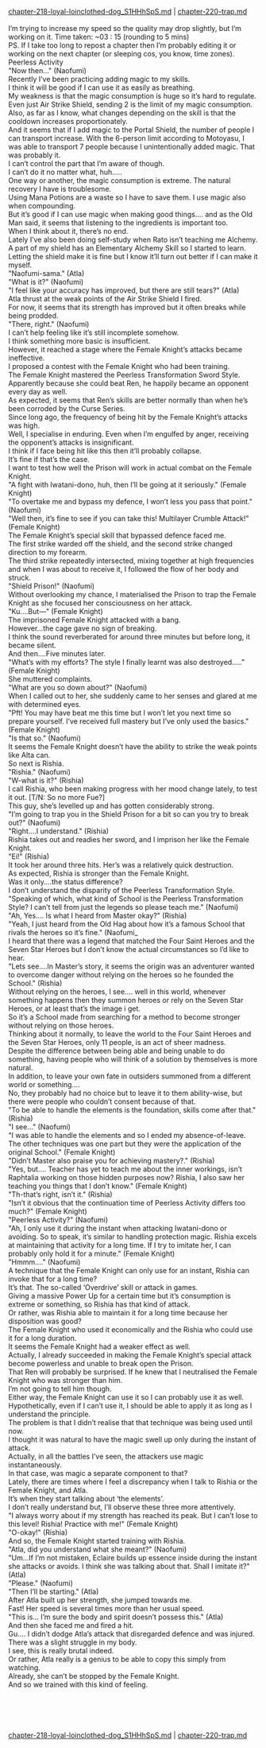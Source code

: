 [chapter-218-loyal-loinclothed-dog_S1HHhSpS.md](./chapter-218-loyal-loinclothed-dog_S1HHhSpS.md) | [chapter-220-trap.md](./chapter-220-trap.md) <br/>
<br/>
I’m trying to increase my speed so the quality may drop slightly, but I’m working on it. Time taken: ~03 : 15 (rounding to 5 mins)<br/>
PS. If I take too long to repost a chapter then I’m probably editing it or working on the next chapter (or sleeping cos, you know, time zones).<br/>
Peerless Activity<br/>
"Now then…" (Naofumi)<br/>
Recently I’ve been practicing adding magic to my skills.<br/>
I think it will be good if I can use it as easily as breathing.<br/>
My weakness is that the magic consumption is huge so it’s hard to regulate.<br/>
Even just Air Strike Shield, sending 2 is the limit of my magic consumption.<br/>
Also, as far as I know, what changes depending on the skill is that the cooldown increases proportionately.<br/>
And it seems that if I add magic to the Portal Shield, the number of people I can transport increase. With the 6-person limit according to Motoyasu, I was able to transport 7 people because I unintentionally added magic. That was probably it.<br/>
I can’t control the part that I’m aware of though.<br/>
I can’t do it no matter what, huh…..<br/>
One way or another, the magic consumption is extreme. The natural recovery I have is troublesome.<br/>
Using Mana Potions are a waste so I have to save them. I use magic also when compounding.<br/>
But it’s good if I can use magic when making good things…. and as the Old Man said, it seems that listening to the ingredients is important too.<br/>
When I think about it, there’s no end.<br/>
Lately I’ve also been doing self-study when Rato isn’t teaching me Alchemy.<br/>
A part of my shield has an Elementary Alchemy Skill so I started to learn.<br/>
Letting the shield make it is fine but I know it’ll turn out better if I can make it myself.<br/>
"Naofumi-sama." (Atla)<br/>
"What is it?" (Naofumi)<br/>
"I feel like your accuracy has improved, but there are still tears?" (Atla)<br/>
Atla thrust at the weak points of the Air Strike Shield I fired.<br/>
For now, it seems that its strength has improved but it often breaks while being prodded.<br/>
"There, right." (Naofumi)<br/>
I can’t help feeling like it’s still incomplete somehow.<br/>
I think something more basic is insufficient.<br/>
However, it reached a stage where the Female Knight’s attacks became ineffective.<br/>
I proposed a contest with the Female Knight who had been training.<br/>
The Female Knight mastered the Peerless Transformation Sword Style.<br/>
Apparently because she could beat Ren, he happily became an opponent every day as well.<br/>
As expected, it seems that Ren’s skills are better normally than when he’s been corroded by the Curse Series.<br/>
Since long ago, the frequency of being hit by the Female Knight’s attacks was high.<br/>
Well, I specialise in enduring. Even when I’m engulfed by anger, receiving the opponent’s attacks is insignificant.<br/>
I think if I face being hit like this then it’ll probably collapse.<br/>
It’s fine if that’s the case.<br/>
I want to test how well the Prison will work in actual combat on the Female Knight.<br/>
"A fight with Iwatani-dono, huh, then I’ll be going at it seriously." (Female Knight)<br/>
"To overtake me and bypass my defence, I won’t less you pass that point." (Naofumi)<br/>
"Well then, it’s fine to see if you can take this! Multilayer Crumble Attack!" (Female Knight)<br/>
The Female Knight’s special skill that bypassed defence faced me.<br/>
The first strike warded off the shield, and the second strike changed direction to my forearm.<br/>
The third strike repeatedly intersected, mixing together at high frequencies and when I was about to receive it, I followed the flow of her body and struck.<br/>
"Shield Prison!" (Naofumi)<br/>
Without overlooking my chance, I materialised the Prison to trap the Female Knight as she focused her consciousness on her attack.<br/>
"Ku….But―" (Female Knight)<br/>
The imprisoned Female Knight attacked with a bang.<br/>
However…the cage gave no sign of breaking.<br/>
I think the sound reverberated for around three minutes but before long, it became silent.<br/>
And then….Five minutes later.<br/>
"What’s with my efforts? The style I finally learnt was also destroyed….." (Female Knight)<br/>
She muttered complaints.<br/>
"What are you so down about?" (Naofumi)<br/>
When I called out to her, she suddenly came to her senses and glared at me with determined eyes.<br/>
"Pft! You may have beat me this time but I won’t let you next time so prepare yourself. I’ve received full mastery but I’ve only used the basics." (Female Knight)<br/>
"Is that so." (Naofumi)<br/>
It seems the Female Knight doesn’t have the ability to strike the weak points like Alta can.<br/>
So next is Rishia.<br/>
"Rishia." (Naofumi)<br/>
"W-what is it?" (Rishia)<br/>
I call Rishia, who been making progress with her mood change lately, to test it out. [T/N: So no more Fue?]<br/>
This guy, she’s levelled up and has gotten considerably strong.<br/>
"I’m going to trap you in the Shield Prison for a bit so can you try to break out?" (Naofumi)<br/>
"Right….I understand." (Rishia)<br/>
Rishia takes out and readies her sword, and I imprison her like the Female Knight.<br/>
"Ei!" (Rishia)<br/>
It took her around three hits. Her’s was a relatively quick destruction.<br/>
As expected, Rishia is stronger than the Female Knight.<br/>
Was it only….the status difference?<br/>
I don’t understand the disparity of the Peerless Transformation Style.<br/>
"Speaking of which, what kind of School is the Peerless Transformation Style? I can’t tell from just the legends so please teach me." (Naofumi)<br/>
"Ah, Yes…. Is what I heard from Master okay?" (Rishia)<br/>
"Yeah, I just heard from the Old Hag about how it’s a famous School that rivals the heroes so it’s fine." (Naofumi_<br/>
I heard that there was a legend that matched the Four Saint Heroes and the Seven Star Heroes but I don’t know the actual circumstances so I’d like to hear.<br/>
"Lets see….In Master’s story, it seems the origin was an adventurer wanted to overcome danger without relying on the heroes so he founded the School." (Rishia)<br/>
Without relying on the heroes, I see…. well in this world, whenever something happens then they summon heroes or rely on the Seven Star Heroes, or at least that’s the image i get.<br/>
So it’s a School made from searching for a method to become stronger without relying on those heroes.<br/>
Thinking about it normally, to leave the world to the Four Saint Heroes and the Seven Star Heroes, only 11 people, is an act of sheer madness.<br/>
Despite the difference between being able and being unable to do something, having people who will think of a solution by themselves is more natural.<br/>
In addition, to leave your own fate in outsiders summoned from a different world or something….<br/>
No, they probably had no choice but to leave it to them ability-wise, but there were people who couldn’t consent because of that.<br/>
"To be able to handle the elements is the foundation, skills come after that." (Rishia)<br/>
"I see…" (Naofumi)<br/>
"I was able to handle the elements and so I ended my absence-of-leave. The other techniques was one part but they were the application of the original School." (Female Knight)<br/>
"Didn’t Master also praise you for achieving mastery?." (Rishia)<br/>
"Yes, but…. Teacher has yet to teach me about the inner workings, isn’t Raphtalia working on those hidden purposes now? Rishia, I also saw her teaching you things that I don’t know." (Female Knight)<br/>
"Th-that’s right, isn’t it." (Rishia)<br/>
"Isn’t it obvious that the continuation time of Peerless Activity differs too much?" (Female Knight)<br/>
"Peerless Activity?" (Naofumi)<br/>
"Ah, I only use it during the instant when attacking Iwatani-dono or avoiding. So to speak, it’s similar to handling protection magic. Rishia excels at maintaining that activity for a long time. If I try to imitate her, I can probably only hold it for a minute." (Female Knight)<br/>
"Hmmm…." (Naofumi)<br/>
A technique that the Female Knight can only use for an instant, Rishia can invoke that for a long time?<br/>
It’s that. The so-called ‘Overdrive’ skill or attack in games.<br/>
Giving a massive Power Up for a certain time but it’s consumption is extreme or something, so Rishia has that kind of attack.<br/>
Or rather, was Rishia able to maintain it for a long time because her disposition was good?<br/>
The Female Knight who used it economically and the Rishia who could use it for a long duration.<br/>
It seems the Female Knight had a weaker effect as well.<br/>
Actually, I already succeeded in making the Female Knight’s special attack become powerless and unable to break open the Prison.<br/>
That Ren will probably be surprised. If he knew that I neutralised the Female Knight who was stronger than him.<br/>
I’m not going to tell him though.<br/>
Either way, the Female Knight can use it so I can probably use it as well.<br/>
Hypothetically, even if I can’t use it, I should be able to apply it as long as I understand the principle.<br/>
The problem is that I didn’t realise that that technique was being used until now.<br/>
I thought it was natural to have the magic swell up only during the instant of attack.<br/>
Actually, in all the battles I’ve seen, the attackers use magic instantaneously.<br/>
In that case, was magic a separate component to that?<br/>
Lately, there are times where I feel a discrepancy when I talk to Rishia or the Female Knight, and Atla.<br/>
It’s when they start talking about ‘the elements’.<br/>
I don’t really understand but, I’ll observe these three more attentively.<br/>
"I always worry about if my strength has reached its peak. But I can’t lose to this level! Rishia! Practice with me!" (Female Knight)<br/>
"O-okay!" (Rishia)<br/>
And so, the Female Knight started training with Rishia.<br/>
"Atla, did you understand what she meant?" (Naofumi)<br/>
"Um…If I’m not mistaken, Eclaire builds up essence inside during the instant she attacks or avoids. I think she was talking about that. Shall I imitate it?" (Atla)<br/>
"Please." (Naofumi)<br/>
"Then I’ll be starting." (Atla)<br/>
After Atla built up her strength, she jumped towards me.<br/>
Fast! Her speed is several times more than her usual speed.<br/>
"This is… I’m sure the body and spirit doesn’t possess this." (Atla)<br/>
And then she faced me and fired a hit.<br/>
Gu…. I didn’t dodge Atla’s attack that disregarded defence and was injured.<br/>
There was a slight struggle in my body.<br/>
I see, this is really brutal indeed.<br/>
Or rather, Atla really is a genius to be able to copy this simply from watching.<br/>
Already, she can’t be stopped by the Female Knight.<br/>
And so we trained with this kind of feeling.<br/>
<br/>
<br/>
<br/>
<br/> <br/>
[chapter-218-loyal-loinclothed-dog_S1HHhSpS.md](./chapter-218-loyal-loinclothed-dog_S1HHhSpS.md) | [chapter-220-trap.md](./chapter-220-trap.md) <br/>

